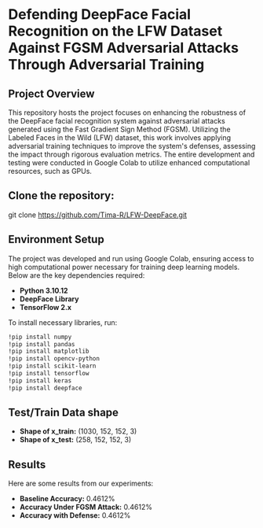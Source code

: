 # Defending DeepFace Facial Recognition on the LFW Dataset Against FGSM Adversarial Attacks Through Adversarial Training

## Project Overview
This repository hosts the project focuses on enhancing the robustness of the DeepFace facial recognition system against adversarial attacks generated using the Fast Gradient Sign Method (FGSM).
Utilizing the Labeled Faces in the Wild (LFW) dataset, this work involves applying adversarial training techniques to improve the system's defenses, assessing the impact through rigorous evaluation metrics.
The entire development and testing were conducted in Google Colab to utilize enhanced computational resources, such as GPUs.

## Clone the repository:
git clone https://github.com/Tima-R/LFW-DeepFace.git

## Environment Setup
The project was developed and run using Google Colab, ensuring access to high computational power necessary for training deep learning models. Below are the key dependencies required:

- **Python 3.10.12**
- **DeepFace Library**
- **TensorFlow 2.x**

To install necessary libraries, run:
```bash
!pip install numpy
!pip install pandas
!pip install matplotlib
!pip install opencv-python
!pip install scikit-learn
!pip install tensorflow
!pip install keras  
!pip install deepface
```

## Test/Train Data shape
- **Shape of x_train:** (1030, 152, 152, 3)
- **Shape of x_test:** (258, 152, 152, 3)


## Results
Here are some results from our experiments:
- **Baseline Accuracy:** 0.4612%
- **Accuracy Under FGSM Attack:** 0.4612%
- **Accuracy with Defense:** 0.4612%

